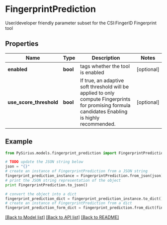 # FingerprintPrediction

User/developer friendly parameter subset for the CSI:FingerID Fingerprint tool

## Properties

Name | Type | Description | Notes
------------ | ------------- | ------------- | -------------
**enabled** | **bool** | tags whether the tool is enabled | [optional] 
**use_score_threshold** | **bool** | If true, an adaptive soft threshold will be applied to only compute Fingerprints for promising formula candidates  Enabling is highly recommended. | [optional] 

## Example

```python
from PySirius.models.fingerprint_prediction import FingerprintPrediction

# TODO update the JSON string below
json = "{}"
# create an instance of FingerprintPrediction from a JSON string
fingerprint_prediction_instance = FingerprintPrediction.from_json(json)
# print the JSON string representation of the object
print FingerprintPrediction.to_json()

# convert the object into a dict
fingerprint_prediction_dict = fingerprint_prediction_instance.to_dict()
# create an instance of FingerprintPrediction from a dict
fingerprint_prediction_form_dict = fingerprint_prediction.from_dict(fingerprint_prediction_dict)
```
[[Back to Model list]](../README.md#documentation-for-models) [[Back to API list]](../README.md#documentation-for-api-endpoints) [[Back to README]](../README.md)


